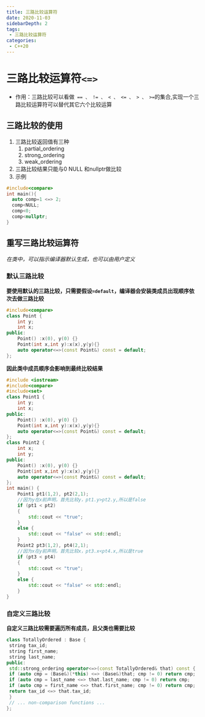 ```yaml
---
title: 三路比较运算符
date: 2020-11-03
sidebarDepth: 2
tags:
 - 三路比较运算符
categories:
 - C++20
---
```

# 三路比较运算符`<=>`
- 作用：三路比较可以看做` == 、 != 、 < 、 <= 、 > 、 >=`的集合,实现一个三路比较运算符可以替代其它六个比较运算
## 三路比较的使用
1. 三路比较返回值有三种
   1. partial_ordering
   2. strong_ordering
   3. weak_ordering
2. 三路比较结果只能与0 NULL 和nullptr做比较
3. 示例
```cpp
#include<compare>
int main(){
  auto comp=1 <=> 2;
  comp<NULL;
  comp<0;
  comp<nullptr;
}
```
## 重写三路比较运算符
*在类中，可以指示编译器默认生成，也可以由用户定义*
### 默认三路比较
**要使用默认的三路比较，只需要假设`=default`，编译器会安装类成员出现顺序依次去做三路比较**
```cpp
#include<compare>
class Point {
    int y;
    int x;
public:
    Point() :x(0), y(0) {}
    Point(int x,int y):x(x),y(y){}
    auto operator<=>(const Point&) const = default;
};
```
**因此类中成员顺序会影响到最终比较结果**
```cpp
#include <iostream>
#include<compare>
#include<set>
class Point1 {
    int y;
    int x;
public:
    Point() :x(0), y(0) {}
    Point(int x,int y):x(x),y(y){}
    auto operator<=>(const Point&) const = default;
};
class Point2 {
    int x;
    int y;
public:
    Point() :x(0), y(0) {}
    Point(int x,int y):x(x),y(y){}
    auto operator<=>(const Point&) const = default;
};
int main() {
    Point1 pt1(1,2), pt2(2,1);
    //因为y在x前声明，首先比较y，pt1.y>pt2.y,所以是false
    if (pt1 < pt2)
    {
        std::cout << "true";
    }
    else {
        std::cout << "false" << std::endl;
    }
    Point2 pt3(1,2), pt4(2,1);
    //因为x在y前声明，首先比较x，pt3.x<pt4.x,所以是true
    if (pt3 < pt4)
    {
        std::cout << "true";
    }
    else {
        std::cout << "false" << std::endl;
    }
}
```
### 自定义三路比较
**自定义三路比较需要遍历所有成员，且父类也需要比较**
```cpp
class TotallyOrdered : Base {
 string tax_id;
 string first_name;
 string last_name;
public:
 std::strong_ordering operator<=>(const TotallyOrdered& that) const {
 if (auto cmp = (Base&)(*this) <=> (Base&)that; cmp != 0) return cmp;
 if (auto cmp = last_name <=> that.last_name; cmp != 0) return cmp;
 if (auto cmp = first_name <=> that.first_name; cmp != 0) return cmp;
 return tax_id <=> that.tax_id;
 }
 // ... non-comparison functions ...
};

```
